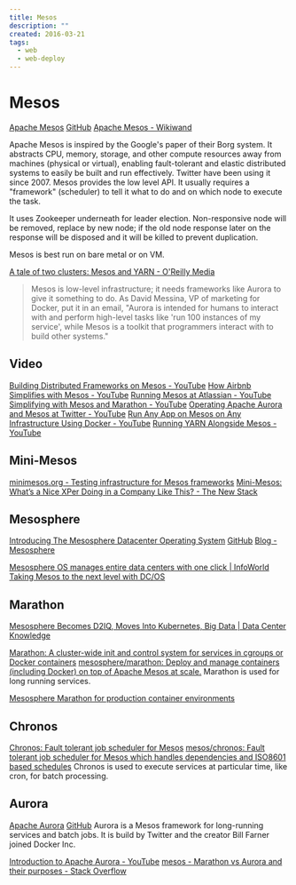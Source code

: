```yaml
---
title: Mesos
description: ""
created: 2016-03-21
tags:
  - web
  - web-deploy
---
```


# Mesos

[Apache Mesos](http://mesos.apache.org/) [GitHub](https://github.com/mesos)
[Apache Mesos - Wikiwand](http://www.wikiwand.com/en/Apache_Mesos)

Apache Mesos is inspired by the Google's paper of their Borg system. It abstracts CPU, memory, storage, and other compute resources away from machines (physical or virtual), enabling fault-tolerant and elastic distributed systems to easily be built and run effectively. Twitter have been using it since 2007.
Mesos provides the low level API. It usually requires a "framework" (scheduler) to tell it what to do and on which node to execute the task.

It uses Zookeeper underneath for leader election. Non-responsive node will be removed, replace by new node; if the old node response later on the response will be disposed and it will be killed to prevent duplication.

Mesos is best run on bare metal or on VM.

[A tale of two clusters: Mesos and YARN - O'Reilly Media](https://www.oreilly.com/ideas/a-tale-of-two-clusters-mesos-and-yarn)

> Mesos is low-level infrastructure; it needs frameworks like Aurora to give it something to do. As David Messina, VP of marketing for Docker, put it in an email, "Aurora is intended for humans to interact with and perform high-level tasks like 'run 100 instances of my service', while Mesos is a toolkit that programmers interact with to build other systems."

## Video

[Building Distributed Frameworks on Mesos - YouTube](https://www.youtube.com/watch?v=n5GT7OFSh58)
[How Airbnb Simplifies with Mesos - YouTube](https://www.youtube.com/watch?v=GfpGmhZwaoM)
[Running Mesos at Atlassian - YouTube](https://www.youtube.com/watch?v=Itufcu8Z-Bc)
[Simplifying with Mesos and Marathon - YouTube](https://www.youtube.com/watch?v=OgVaQPYEsVo)
[Operating Apache Aurora and Mesos at Twitter - YouTube](https://www.youtube.com/watch?v=E4lxX6epM_U)
[Run Any App on Mesos on Any Infrastructure Using Docker - YouTube](https://www.youtube.com/watch?v=u5jd9YT9EsY)
[Running YARN Alongside Mesos - YouTube](https://www.youtube.com/watch?v=d7vZWm_xS9c)

## Mini-Mesos

[minimesos.org - Testing infrastructure for Mesos frameworks](https://minimesos.org/)
[Mini-Mesos: What’s a Nice XPer Doing in a Company Like This? - The New Stack](http://thenewstack.io/mini-mesos/)

## Mesosphere

[Introducing The Mesosphere Datacenter Operating System](https://mesosphere.com/) [GitHub](https://github.com/mesosphere)
[Blog - Mesosphere](https://mesosphere.com/blog/)

[Mesosphere OS manages entire data centers with one click | InfoWorld](http://www.infoworld.com/article/2933324/data-center/mesosphere-os-manages-entire-data-centers-with-one-click.html)
[Taking Mesos to the next level with DC/OS](https://mesosphere.com/blog/2016/04/19/hindman-mesos-dcos/)

## Marathon

[Mesosphere Becomes D2IQ, Moves Into Kubernetes, Big Data | Data Center Knowledge](https://www.datacenterknowledge.com/startups/mesosphere-becomes-d2iq-moves-kubernetes-big-data)

[Marathon: A cluster-wide init and control system for services in cgroups or Docker containers](https://mesosphere.github.io/marathon/)
[mesosphere/marathon: Deploy and manage containers (including Docker) on top of Apache Mesos at scale.](https://github.com/mesosphere/marathon)
Marathon is used for long running services.

[Mesosphere Marathon for production container environments](https://mesosphere.com/blog/2016/02/17/marathon-production-ready-containers/)

## Chronos

[Chronos: Fault tolerant job scheduler for Mesos](http://mesos.github.io/chronos/)
[mesos/chronos: Fault tolerant job scheduler for Mesos which handles dependencies and ISO8601 based schedules](https://github.com/mesos/chronos)
Chronos is used to execute services at particular time, like cron, for batch processing.

## Aurora

[Apache Aurora](http://aurora.apache.org/) [GitHub](https://github.com/apache/aurora)
Aurora is a Mesos framework for long-running services and batch jobs. It is build by Twitter and the creator Bill Farner joined Docker Inc.

[Introduction to Apache Aurora - YouTube](https://www.youtube.com/watch?v=asd_h6VzaJc)
[mesos - Marathon vs Aurora and their purposes - Stack Overflow](http://stackoverflow.com/questions/28651922/marathon-vs-aurora-and-their-purposes)
